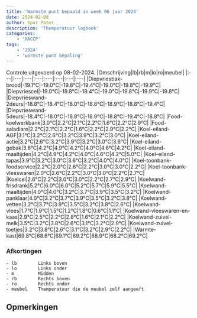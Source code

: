 ```yaml
---
title: 'Warmste punt bepaald in week 06 jaar 2024'
date: 2024-02-08
author: Spar Pater
description: 'Themperatuur logboek'
categories:
    - 'HACCP'
tags:
    - '2024'
    - 'warmste punt bepaling'
---
```

Controle uitgevoerd op 08-02-2024.
|Omschrijving|lb|rb|m|lo|ro|meubel|
|:---|:---|:---|:---|:---|:---|:---|:---|
|Diepvriesbak-brood|-19.1°C|-19.0°C|-19.8°C|-19.4°C|-19.0°C|-19.8°C|-19.9°C|
|Diepvriescel|-19.0°C|-19.8°C|-19.4°C|-19.0°C|-19.8°C|-19.9°C|-19.8°C|
|Diepvrieswand-2deurs|-18.8°C|-18.4°C|-18.0°C|-18.8°C|-18.9°C|-18.8°C|-19.4°C|
|Diepvrieswand-5deurs|-18.4°C|-18.0°C|-18.8°C|-18.9°C|-18.8°C|-19.4°C|-18.8°C|
|Food-koelwerkbank|3.0°C|2.2°C|2.1°C|2.2°C|1.6°C|2.2°C|2.9°C|
|Food-saladiare|2.2°C|2.1°C|2.2°C|1.6°C|2.2°C|2.9°C|2.2°C|
|Koel-eiland-AGF|3.1°C|3.2°C|2.6°C|3.2°C|3.9°C|3.2°C|3.0°C|
|Koel-eiland-actie|3.2°C|2.6°C|3.2°C|3.9°C|3.2°C|3.0°C|3.6°C|
|Koel-eiland-gebak|3.6°C|4.2°C|4.9°C|4.2°C|4.0°C|4.6°C|4.2°C|
|Koel-eiland-maaltijden|4.2°C|4.9°C|4.2°C|4.0°C|4.6°C|4.2°C|5.0°C|
|Koel-eiland-tapas|3.9°C|3.2°C|3.0°C|3.6°C|3.2°C|4.0°C|4.0°C|
|Koel-toonbank-foodservice|2.2°C|2.0°C|2.6°C|2.2°C|3.0°C|3.0°C|2.2°C|
|Koel-toonbank-vleeswaren|2.0°C|2.6°C|2.2°C|3.0°C|3.0°C|2.2°C|2.7°C|
|Koelcel|2.6°C|2.2°C|3.0°C|3.0°C|2.2°C|2.7°C|2.9°C|
|Koelwand-frisdrank|5.2°C|6.0°C|6.0°C|5.2°C|5.7°C|5.9°C|5.5°C|
|Koelwand-maaltijden|4.0°C|4.0°C|3.2°C|3.7°C|3.9°C|3.5°C|3.2°C|
|Koelwand-panklaar|4.0°C|3.2°C|3.7°C|3.9°C|3.5°C|3.2°C|3.8°C|
|Koelwand-vetten|3.2°C|3.7°C|3.9°C|3.5°C|3.2°C|3.8°C|2.6°C|
|Koelwand-vlees|1.7°C|1.9°C|1.5°C|1.2°C|1.8°C|0.6°C|1.1°C|
|Koelwand-vleeswaren-en-kaas|2.9°C|2.5°C|2.2°C|2.8°C|1.6°C|2.1°C|2.2°C|
|Koelwand-zuivel-melk|3.5°C|3.2°C|3.8°C|2.6°C|3.1°C|3.2°C|2.9°C|
|Koelwand-zuivel-toetjes|3.2°C|3.8°C|2.6°C|3.1°C|3.2°C|2.9°C|2.2°C|
|Warmte-kast|69.8°C|68.6°C|69.1°C|69.2°C|68.9°C|68.2°C|69.2°C|

### Afkortingen
    - lb        Links boven
    - lo        Links onder
    - m         Midden
    - rb        Rechts boven
    - ro        Rechts onder
    - meubel    Themperatuur die de meubel zelf aangeeft

## Opmerkingen


